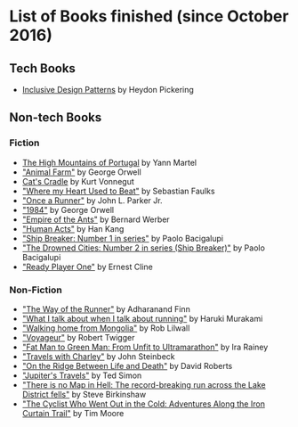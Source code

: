 # List of Books finished (since October 2016)

## Tech Books
- [Inclusive Design Patterns](https://www.smashingmagazine.com/books/#inclusive-design-patterns) by Heydon Pickering


## Non-tech Books

### Fiction
- [The High Mountains of Portugal](https://www.amazon.co.uk/dp/B015EI961G/) by Yann Martel
- ["Animal Farm"](https://en.wikipedia.org/wiki/Animal_Farm) by George Orwell
- [Cat's Cradle](https://en.wikipedia.org/wiki/Cat%27s_Cradle) by Kurt Vonnegut
- ["Where my Heart Used to Beat"](https://www.amazon.co.uk/dp/B01GP9Y8YS/ref=dp-kindle-redirect?_encoding=UTF8&btkr=1) by Sebastian Faulks
- ["Once a Runner"](https://www.amazon.co.uk/dp/1416597891/ref=pe_385721_37038051_TE_3p_dp_1) by John L. Parker Jr.
- ["1984"](https://www.amazon.co.uk/Nineteen-Eighty-Four-Penguin-Modern-Classics/dp/014118776X/ref=sr_1_1?ie=UTF8&qid=1485466151&sr=8-1&keywords=1984) by George Orwell
- ["Empire of the Ants"](https://www.amazon.co.uk/dp/B009XBQH5Y/ref=dp-kindle-redirect?_encoding=UTF8&btkr=1) by Bernard Werber
- ["Human Acts"](https://www.amazon.co.uk/dp/B0179NVFC2/ref=dp-kindle-redirect?_encoding=UTF8&btkr=1) by Han Kang
- ["Ship Breaker: Number 1 in series"](https://www.amazon.co.uk/Ship-Breaker-Paolo-Bacigalupi/dp/1907411100/ref=sr_1_1?s=books&ie=UTF8&qid=1491915644&sr=1-1&keywords=ship+breaker) by Paolo Bacigalupi
- ["The Drowned Cities: Number 2 in series (Ship Breaker)"](https://www.amazon.co.uk/Drowned-Cities-Number-Ship-Breaker-ebook/dp/B007ROSP4A/ref=asap_bc?ie=UTF8) by Paolo Bacigalupi
- ["Ready Player One"](https://www.amazon.co.uk/dp/B005CVWWJY/ref=dp-kindle-redirect?_encoding=UTF8&btkr=1) by Ernest Cline

### Non-Fiction
- ["The Way of the Runner"](https://www.amazon.co.uk/dp/B00SEU8848/ref=dp-kindle-redirect?_encoding=UTF8&btkr=1) by Adharanand Finn
- ["What I talk about when I talk about running"](https://www.amazon.co.uk/What-Talk-About-When-Running-ebook/dp/B005TKD8ZK/ref=sr_1_1?s=digital-text&ie=UTF8&qid=1477734520&sr=1-1&keywords=what+i+talk+about+when+i+talk+about+running) by Haruki Murakami
- ["Walking home from Mongolia"](https://www.amazon.co.uk/dp/B00CTMA7PK/ref=dp-kindle-redirect?_encoding=UTF8&btkr=1) by Rob Lilwall
- ["Voyageur"](https://www.amazon.co.uk/dp/B004OBZNV2/ref=dp-kindle-redirect?_encoding=UTF8&btkr=1) by Robert Twigger
- ["Fat Man to Green Man: From Unfit to Ultramarathon"](https://www.amazon.co.uk/gp/product/B00H7MDJDO/ref=oh_aui_d_detailpage_o00_?ie=UTF8&psc=1) by Ira Rainey
- ["Travels with Charley"](https://www.amazon.co.uk/d/cka/Travels-Charley-Search-America-Penguin-Modern-Classics/0141186100/ref=sr_1_1?ie=UTF8&qid=1491915604&sr=8-1&keywords=travels+with+charlie) by John Steinbeck
- ["On the Ridge Between Life and Death"](https://www.amazon.co.uk/gp/product/0743255194/ref=oh_aui_detailpage_o06_s00?ie=UTF8&psc=1) by David Roberts
- ["Jupiter's Travels"](https://www.amazon.co.uk/dp/B001T4YV38/ref=dp-kindle-redirect?_encoding=UTF8&btkr=1) by Ted Simon
- ["There is no Map in Hell: The record-breaking run across the Lake District fells"](https://www.amazon.co.uk/dp/B0716DQKMZ/ref=dp-kindle-redirect?_encoding=UTF8&btkr=1) by Steve Birkinshaw
- ["The Cyclist Who Went Out in the Cold: Adventures Along the Iron Curtain Trail"](https://www.amazon.co.uk/gp/product/B019CGXPJ0/ref=oh_aui_d_detailpage_o05_?ie=UTF8&psc=1) by Tim Moore
